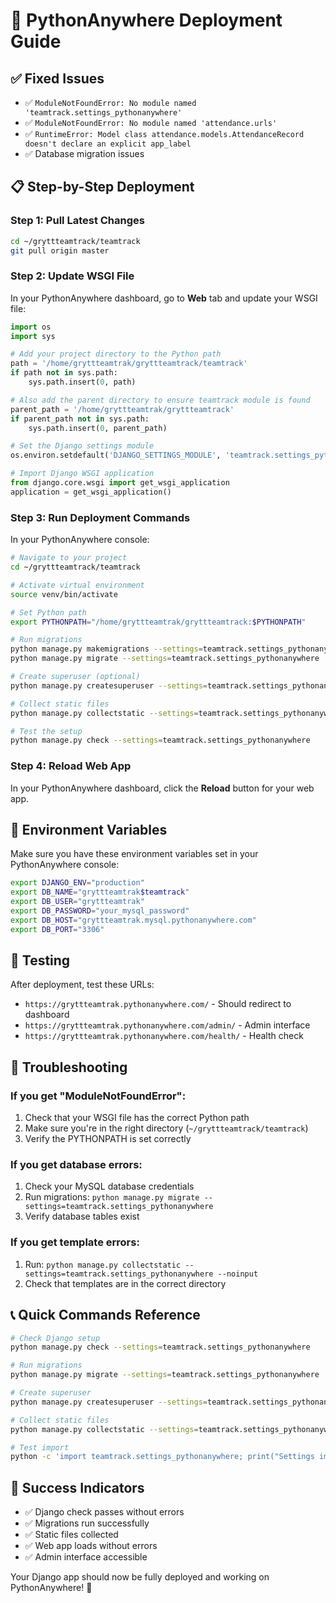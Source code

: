 # 🚀 PythonAnywhere Deployment Guide

## ✅ **Fixed Issues**
- ✅ `ModuleNotFoundError: No module named 'teamtrack.settings_pythonanywhere'`
- ✅ `ModuleNotFoundError: No module named 'attendance.urls'`
- ✅ `RuntimeError: Model class attendance.models.AttendanceRecord doesn't declare an explicit app_label`
- ✅ Database migration issues

## 📋 **Step-by-Step Deployment**

### **Step 1: Pull Latest Changes**
```bash
cd ~/gryttteamtrack/teamtrack
git pull origin master
```

### **Step 2: Update WSGI File**
In your PythonAnywhere dashboard, go to **Web** tab and update your WSGI file:

```python
import os
import sys

# Add your project directory to the Python path
path = '/home/gryttteamtrak/gryttteamtrack/teamtrack'
if path not in sys.path:
    sys.path.insert(0, path)

# Also add the parent directory to ensure teamtrack module is found
parent_path = '/home/gryttteamtrak/gryttteamtrack'
if parent_path not in sys.path:
    sys.path.insert(0, parent_path)

# Set the Django settings module
os.environ.setdefault('DJANGO_SETTINGS_MODULE', 'teamtrack.settings_pythonanywhere')

# Import Django WSGI application
from django.core.wsgi import get_wsgi_application
application = get_wsgi_application()
```

### **Step 3: Run Deployment Commands**
In your PythonAnywhere console:

```bash
# Navigate to your project
cd ~/gryttteamtrack/teamtrack

# Activate virtual environment
source venv/bin/activate

# Set Python path
export PYTHONPATH="/home/gryttteamtrak/gryttteamtrack:$PYTHONPATH"

# Run migrations
python manage.py makemigrations --settings=teamtrack.settings_pythonanywhere
python manage.py migrate --settings=teamtrack.settings_pythonanywhere

# Create superuser (optional)
python manage.py createsuperuser --settings=teamtrack.settings_pythonanywhere

# Collect static files
python manage.py collectstatic --settings=teamtrack.settings_pythonanywhere --noinput

# Test the setup
python manage.py check --settings=teamtrack.settings_pythonanywhere
```

### **Step 4: Reload Web App**
In your PythonAnywhere dashboard, click the **Reload** button for your web app.

## 🔧 **Environment Variables**
Make sure you have these environment variables set in your PythonAnywhere console:

```bash
export DJANGO_ENV="production"
export DB_NAME="gryttteamtrak$teamtrack"
export DB_USER="gryttteamtrak"
export DB_PASSWORD="your_mysql_password"
export DB_HOST="gryttteamtrak.mysql.pythonanywhere.com"
export DB_PORT="3306"
```

## 🧪 **Testing**
After deployment, test these URLs:
- `https://gryttteamtrak.pythonanywhere.com/` - Should redirect to dashboard
- `https://gryttteamtrak.pythonanywhere.com/admin/` - Admin interface
- `https://gryttteamtrak.pythonanywhere.com/health/` - Health check

## 🚨 **Troubleshooting**

### **If you get "ModuleNotFoundError":**
1. Check that your WSGI file has the correct Python path
2. Make sure you're in the right directory (`~/gryttteamtrack/teamtrack`)
3. Verify the PYTHONPATH is set correctly

### **If you get database errors:**
1. Check your MySQL database credentials
2. Run migrations: `python manage.py migrate --settings=teamtrack.settings_pythonanywhere`
3. Verify database tables exist

### **If you get template errors:**
1. Run: `python manage.py collectstatic --settings=teamtrack.settings_pythonanywhere --noinput`
2. Check that templates are in the correct directory

## 📞 **Quick Commands Reference**

```bash
# Check Django setup
python manage.py check --settings=teamtrack.settings_pythonanywhere

# Run migrations
python manage.py migrate --settings=teamtrack.settings_pythonanywhere

# Create superuser
python manage.py createsuperuser --settings=teamtrack.settings_pythonanywhere

# Collect static files
python manage.py collectstatic --settings=teamtrack.settings_pythonanywhere --noinput

# Test import
python -c 'import teamtrack.settings_pythonanywhere; print("Settings imported successfully")'
```

## 🎉 **Success Indicators**
- ✅ Django check passes without errors
- ✅ Migrations run successfully
- ✅ Static files collected
- ✅ Web app loads without errors
- ✅ Admin interface accessible

Your Django app should now be fully deployed and working on PythonAnywhere! 🚀
